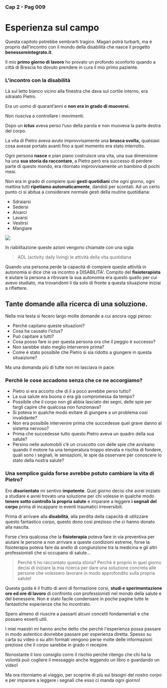### Cap 2 - Pag 009

# Esperienza sul campo

Questa capitolo potrebbe sembrarti tragico. Magari potrà turbarti, ma è proprio dall'incontro con il mondo della disabilità che nasce il progetto **benessereintegrato.it**.

Il mio **primo giorno di lavoro** ho provato un profondo sconforto quando a città di Brescia ho dovuto prendere in cura il mio primo paziente.

### L'incontro con la disabilità

Là sul letto bianco vicino alla finestra che dava sul cortile interno, era sdraiato Pietro.

Era un uomo di quarant’anni e **non era in grado di muoversi.**

Non riusciva a controllare i movimenti.

Dopo un **ictus** aveva perso l’uso della parola e non muoveva la parte destra del corpo.

La vita di Pietro aveva avuto improvvisamente una **brusca svolta,** qualsiasi cosa avesse portato avanti fino a quel momento era stato interrotto.

Ogni persona **nasce** e pian piano costruisce una vita, una sua dimensione ha una **sua storia da raccontare**, a Pietro però era successo di perdere parte di questo mondo, era ritornato improvvisamente un bambino di pochi mesi.

Non era in grado di compiere quei **gesti quotidiani** che ogni giorno, ogni mattina tutti **ripetiamo automaticamente**, dandoli per scontati.
Ad un certo punto ci si abitua a considerare normale gesti della routine quotidiana:

- Sdraiarsi
- Sedersi
- Alvarci
- Lavarsi
- Vestirsi
- Mangiare


<img src="https://uploads-ssl.webflow.com/5ef0d128fc86a6494b19f9a6/5f06182215dc28fb0fc416d2_579fab05cf5bef6e36bf34b5_activities%2520of%2520daily%2520living%252C%2520medicaid%2520planning%2520lawyer.png">

In riabilitazione queste azioni vengono chiamate con una sigla: 

> ADL (activity daily living) le attività della vita quotidiana

Quando una persona perde la capacità di compiere queste attività in autonomia si dice che va incontro a DISABILITA'.
Compito del **fisioterapista** è aiutare la persona a ritrovare la sua autonomia era questo quello per cui avevo studiato, ma trovandomi li da solo di fronte a questa situazione iniziai a riflettere.

## Tante domande alla ricerca di una soluzione.

Nella mia testa si fecero largo molte domande a cui ancora oggi penso:

- Perchè capitano queste situazioni?
- Cosa ha causato l’ictus?
- Può capitare a tutti?
- Cosa posso fare io per questa persona ora che il peggio è successo?
- Non sarebbe stato meglio intervenire prima?
- Come è stato possibile che Pietro si sia ridotto a giungere in questa situaizione?

Ma una domanda più di tutte non mi lasciava in pace:

### Perchè le cose accadono senza che ce ne accorgiamo?

- Pietro si era accorto che di li a poco avrebbe perso tutto?
- La sua salute era buona o era già compromessa da tempo?
- Possibile che il corpo non gli abbia lasciato dei segni, delle spie per fargli capire che qualcosa non funzionava?
- Si poteva in qualche modo evitare di giungere a un problema così invalidante?
- Non era possibile intervenire prima che succedesse quel grave danno al sistema nervoso?
- Prima che succedesse tutto questo Pietro aveva un quadro della sua salute?
- Persino nelle automobili c’è un cruscotto con delle spie che avvisano quando il motore ha una temperatura troppo elevata e rischia di fondere, quali sono i segnali, le sensazioni, le spie da osservare per conoscere lo stato della nostra salute?

### Una semplice guida forse avrebbe potuto cambiare la vita di Pietro?

Ero **disorientato** mi sentivo **impotente**. Quel giorno decisi che avrei iniziato a studiare e avrei trovato una soluzione per chi volesse in qualche modo **tenere sotto controllo la propria salute** e imparare a leggere **i segnali del corpo** prima di incappare in eventi traumatici irreversibili.

Prima di arrivare alla **disabilità**, alla perdita della capacità di utilizzare questo fantastico corpo, questo dono così prezioso che ci hanno donato alla nascita.

Forse c’era qualcosa che la **fisioterapia** poteva fare in via preventiva per aiutare le persone a non arrivare a queste condizioni estreme, forse la fisioterapia poteva fare da anello di congiunzione tra la medicina e gli altri professionisti che si occupano di salute...

> Perchè ti ho raccontato questa storia? Perchè è proprio in quel giorno decisi di iniziare la mia ricerca per dare una soluzione concreta alle persone che volessero lavorare in modo approfondito sulla propria salute!

Questa guida è il frutto di anni di formazione corsi, **studi e sperimentazione ore ed ore di lavoro** di confronto con professionisti nel mondo della salute e del benessere. Non è stato facile condensare in poche pagine tutte le fantastiche esperienze che ho incontrato.

Spero almeno di riuscire a passarti alcuni concetti fondamentali e che possano esserti utili. 

I miei maestri mi hanno anche detto che perchè l'esperienza possa passare in modo autentico dovrebbe passare per esperienza diretta. Spesso su carta su video o su altri formati vengono perse molte delle informazioni preziose che il corpo sarebbe in grado ri recepire.

Nonostante il loro consiglio corro il rischio perchè ritengo che chi ha la volontà può cogliere il messaggio anche leggendo un libro o guardando un video!

Ma ora ritorniamo al viaggio, per scoprire di più sui bisogni del nostro corpo e per imparare a leggere i segnali che esso ci manda ogni giorno!

<!--stackedit_data:
eyJoaXN0b3J5IjpbMTcyMzc3NjYzNl19
-->
